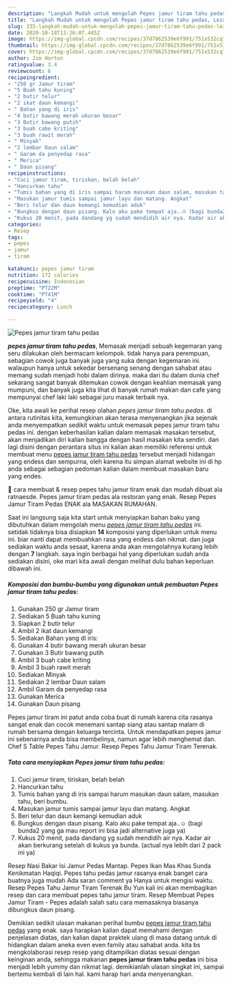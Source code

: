 ```yaml
---
description: "Langkah Mudah untuk mengolah Pepes jamur tiram tahu pedas, Lezat Sekali"
title: "Langkah Mudah untuk mengolah Pepes jamur tiram tahu pedas, Lezat Sekali"
slug: 335-langkah-mudah-untuk-mengolah-pepes-jamur-tiram-tahu-pedas-lezat-sekali
date: 2020-10-18T13:26:07.445Z
image: https://img-global.cpcdn.com/recipes/37d7862539e6f991/751x532cq70/pepes-jamur-tiram-tahu-pedas-foto-resep-utama.jpg
thumbnail: https://img-global.cpcdn.com/recipes/37d7862539e6f991/751x532cq70/pepes-jamur-tiram-tahu-pedas-foto-resep-utama.jpg
cover: https://img-global.cpcdn.com/recipes/37d7862539e6f991/751x532cq70/pepes-jamur-tiram-tahu-pedas-foto-resep-utama.jpg
author: Jim Horton
ratingvalue: 3.4
reviewcount: 6
recipeingredient:
- "250 gr Jamur tiram"
- "5 Buah tahu kuning"
- "2 butir telur"
- "2 ikat daun kemangi"
- " Bahan yang di iris"
- "4 butir bawang merah ukuran besar"
- "3 Butir bawang putih"
- "3 buah cabe kriting"
- "3 buah rawit merah"
- " Minyak"
- "2 lembar Daun salam"
- " Garam da penyedap rasa"
- " Merica"
- " Daun pisang"
recipeinstructions:
- "Cuci jamur tiram, tiriskan, belah belah"
- "Hancurkan tahu"
- "Tumis bahan yang di iris sampai harum masukan daun salam, masukan tahu, beri bumbu."
- "Masukan jamur tumis sampai jamur layu dan matang. Angkat"
- "Beri telur dan daun kemangi kemudian aduk"
- "Bungkus dengan daun pisang. Kalo aku pake tempat aja..☺ (bagi bunda2 yang ga mau report ini bisa jadi alternative juga ya)"
- "Kukus 20 menit, pada dandang yg sudah mendidih air nya. Kadar air akan berkurang setelah di kukus ya bunda. (actual nya lebih dari 2 pack ini ya)"
categories:
- Resep
tags:
- pepes
- jamur
- tiram

katakunci: pepes jamur tiram 
nutrition: 172 calories
recipecuisine: Indonesian
preptime: "PT22M"
cooktime: "PT41M"
recipeyield: "4"
recipecategory: Lunch

---
```



![Pepes jamur tiram tahu pedas](https://img-global.cpcdn.com/recipes/37d7862539e6f991/751x532cq70/pepes-jamur-tiram-tahu-pedas-foto-resep-utama.jpg)

<b><i>pepes jamur tiram tahu pedas</i></b>, Memasak menjadi sebuah kegemaran yang seru dilakukan oleh bermacam kelompok. tidak hanya para perempuan, sebagian cowok juga banyak juga yang suka dengan kegemaran ini. walaupun hanya untuk sekedar bersenang senang dengan sahabat atau memang sudah menjadi hobi dalam dirinya. maka dari itu dalam dunia chef sekarang sangat banyak ditemukan cowok dengan keahlian memasak yang mumpuni, dan banyak juga kita lihat di banyak rumah makan dan cafe yang mempunyai chef laki laki sebagai juru masak terbaik nya.

Oke, kita awali ke perihal resep olahan <i>pepes jamur tiram tahu pedas</i>. di antara rutinitas kita, kemungkinan akan terasa menyenangkan jika sejenak anda menyempatkan sedikit waktu untuk memasak pepes jamur tiram tahu pedas ini. dengan keberhasilan kalian dalam memasak masakan tersebut, akan menjadikan diri kalian bangga dengan hasil masakan kita sendiri. dan lagi disini dengan perantara situs ini kalian akan memiliki referensi untuk membuat menu <u>pepes jamur tiram tahu pedas</u> tersebut menjadi hidangan yang endess dan sempurna, oleh karena itu simpan alamat website ini di hp anda sebagai sebagian pedoman kalian dalam membuat masakan baru yang endes.

🔴 cara membuat &amp; resep pepes tahu jamur tiram enak dan mudah dibuat ala ratnaesde. Pepes jamur tiram pedas ala restoran yang enak. Resep Pepes Jamur Tiram Pedas ENAK ala MASAKAN RUMAHAN.


Saat ini langsung saja kita start untuk menyiapkan bahan baku yang dibutuhkan dalam mengolah menu <u><i>pepes jamur tiram tahu pedas</i></u> ini. setidak tidaknya bisa disiapkan <b>14</b> komposisi yang diperlukan untuk menu ini. biar nanti dapat membuahkan rasa yang endess dan nikmat. dan juga sediakan waktu anda sesaat, karena anda akan mengolahnya kurang lebih dengan <b>7</b> langkah. saya ingin berbagai hal yang diperlukan sudah anda sediakan disini, oke mari kita awali dengan melihat dulu bahan keperluan dibawah ini.

<!--inarticleads1-->

##### Komposisi dan bumbu-bumbu yang digunakan untuk pembuatan Pepes jamur tiram tahu pedas:

1. Gunakan 250 gr Jamur tiram
1. Sediakan 5 Buah tahu kuning
1. Siapkan 2 butir telur
1. Ambil 2 ikat daun kemangi
1. Sediakan  Bahan yang di iris:
1. Gunakan 4 butir bawang merah ukuran besar
1. Gunakan 3 Butir bawang putih
1. Ambil 3 buah cabe kriting
1. Ambil 3 buah rawit merah
1. Sediakan  Minyak
1. Sediakan 2 lembar Daun salam
1. Ambil  Garam da penyedap rasa
1. Gunakan  Merica
1. Gunakan  Daun pisang


Pepes jamur tiram ini patut anda coba buat di rumah karena cita rasanya sangat enak dan cocok menemani santap siang atau santap malam di rumah bersama dengan keluarga tercinta. Untuk mendapatkan pepes jamur ini sebenarnya anda bisa membelinya, namun agar lebih menghemat dan. Chef S Table Pepes Tahu Jamur. Resep Pepes Tahu Jamur Tiram Terenak. 

<!--inarticleads2-->

##### Tata cara menyiapkan Pepes jamur tiram tahu pedas:

1. Cuci jamur tiram, tiriskan, belah belah
1. Hancurkan tahu
1. Tumis bahan yang di iris sampai harum masukan daun salam, masukan tahu, beri bumbu.
1. Masukan jamur tumis sampai jamur layu dan matang. Angkat
1. Beri telur dan daun kemangi kemudian aduk
1. Bungkus dengan daun pisang. Kalo aku pake tempat aja..☺ (bagi bunda2 yang ga mau report ini bisa jadi alternative juga ya)
1. Kukus 20 menit, pada dandang yg sudah mendidih air nya. Kadar air akan berkurang setelah di kukus ya bunda. (actual nya lebih dari 2 pack ini ya)


Resep Nasi Bakar Isi Jamur Pedas Mantap. Pepes Ikan Mas Khas Sunda Kenikmatan Haqiqi. Pepes tahu pedas jamur rasanya enak banget cara buatnya juga mudah Ada saran comment ya Hanya untuk mengisi waktu. Resep Pepes Tahu Jamur Tiram Terenak Bu Yun kali ini akan membagikan resep dan cara membuat pepes tahu jamur tiram. Resep Membuat Pepes Jamur Tiram - Pepes adalah salah satu cara memasaknya biasanya dibungkus daun pisang. 

Demikian sedikit ulasan makanan perihal bumbu <u>pepes jamur tiram tahu pedas</u> yang enak. saya harapkan kalian dapat memahami dengan penjelasan diatas, dan kalian dapat praktek ulang di masa datang untuk di hidangkan dalam aneka even even family atau sahabat anda. kita bs mengkolaborasi resep resep yang ditampilkan diatas sesuai dengan keinginan anda, sehingga makanan <b>pepes jamur tiram tahu pedas</b> ini bisa menjadi lebih yummy dan nikmat lagi. demikianlah ulasan singkat ini, sampai bertemu kembali di lain hal. kami harap hari anda menyenangkan.

